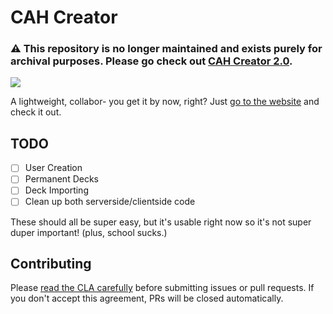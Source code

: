# CAH Creator

### :warning: This repository is no longer maintained and exists purely for archival purposes. Please go check out [CAH Creator 2.0](https://github.com/CAHCreator/cah-creator).

![](https://cloud.githubusercontent.com/assets/2646487/10656616/7c37071a-7835-11e5-8cfb-51aab14d8446.png)

A lightweight, collabor- you get it by now, right? Just [go to the website](http://cahcreator.com) and check it out.

## TODO

- [ ] User Creation
- [ ] Permanent Decks
- [ ] Deck Importing
- [ ] Clean up both serverside/clientside code

These should all be super easy, but it's usable right now so it's not super duper important! (plus, school sucks.)

## Contributing

Please [read the CLA carefully](https://www.clahub.com/agreements/tjhorner/cah-creator) before submitting issues or pull requests. If you don't accept this agreement, PRs will be closed automatically.
